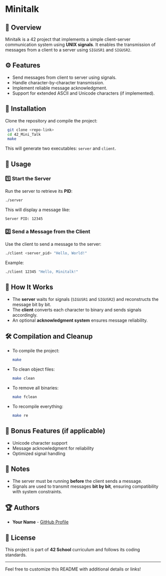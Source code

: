 # Minitalk

## 📌 Overview
Minitalk is a 42 project that implements a simple client-server communication system using **UNIX signals**. It enables the transmission of messages from a client to a server using `SIGUSR1` and `SIGUSR2`.

## ⚙️ Features
- Send messages from client to server using signals.
- Handle character-by-character transmission.
- Implement reliable message acknowledgment.
- Support for extended ASCII and Unicode characters (if implemented).

## 🚀 Installation
Clone the repository and compile the project:
```sh
 git clone <repo-link>
 cd 42_Mini_Talk
 make
```
This will generate two executables: `server` and `client`.

## 📝 Usage
### 1️⃣ Start the Server
Run the server to retrieve its **PID**:
```sh
./server
```
This will display a message like:
```
Server PID: 12345
```
### 2️⃣ Send a Message from the Client
Use the client to send a message to the server:
```sh
./client <server_pid> "Hello, World!"
```
Example:
```sh
./client 12345 "Hello, Minitalk!"
```

## 🔧 How It Works
- The **server** waits for signals (`SIGUSR1` and `SIGUSR2`) and reconstructs the message bit by bit.
- The **client** converts each character to binary and sends signals accordingly.
- An optional **acknowledgment system** ensures message reliability.

## 🛠 Compilation and Cleanup
- To compile the project:
  ```sh
  make
  ```
- To clean object files:
  ```sh
  make clean
  ```
- To remove all binaries:
  ```sh
  make fclean
  ```
- To recompile everything:
  ```sh
  make re
  ```

## 📜 Bonus Features (if applicable)
- Unicode character support
- Message acknowledgment for reliability
- Optimized signal handling

## 📌 Notes
- The server must be running **before** the client sends a message.
- Signals are used to transmit messages **bit by bit**, ensuring compatibility with system constraints.

## 🏆 Authors
- **Your Name** - [GitHub Profile](https://github.com/your-profile)

## 📄 License
This project is part of **42 School** curriculum and follows its coding standards.

---
Feel free to customize this README with additional details or links!

